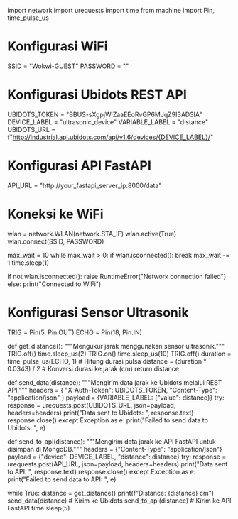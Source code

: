 import network
import urequests
import time
from machine import Pin, time_pulse_us

# Konfigurasi WiFi
SSID = "Wokwi-GUEST"
PASSWORD = ""

# Konfigurasi Ubidots REST API
UBIDOTS_TOKEN = "BBUS-sXgpjWiZaaEEoRvGP6MJqZ9I3AD3IA"
DEVICE_LABEL = "ultrasonic_device"
VARIABLE_LABEL = "distance"
UBIDOTS_URL = f"http://industrial.api.ubidots.com/api/v1.6/devices/{DEVICE_LABEL}/"

# Konfigurasi API FastAPI
API_URL = "http://your_fastapi_server_ip:8000/data"

# Koneksi ke WiFi
wlan = network.WLAN(network.STA_IF)
wlan.active(True)
wlan.connect(SSID, PASSWORD)

max_wait = 10
while max_wait > 0:
    if wlan.isconnected():
        break
    max_wait -= 1
    time.sleep(1)

if not wlan.isconnected():
    raise RuntimeError("Network connection failed")
else:
    print("Connected to WiFi")

# Konfigurasi Sensor Ultrasonik
TRIG = Pin(5, Pin.OUT)
ECHO = Pin(18, Pin.IN)

def get_distance():
    """Mengukur jarak menggunakan sensor ultrasonik."""
    TRIG.off()
    time.sleep_us(2)
    TRIG.on()
    time.sleep_us(10)
    TRIG.off()
    duration = time_pulse_us(ECHO, 1)  # Hitung durasi pulsa
    distance = (duration * 0.0343) / 2  # Konversi durasi ke jarak (cm)
    return distance

def send_data(distance):
    """Mengirim data jarak ke Ubidots melalui REST API."""
    headers = {
        "X-Auth-Token": UBIDOTS_TOKEN,
        "Content-Type": "application/json"
    }
    payload = {VARIABLE_LABEL: {"value": distance}}
    try:
        response = urequests.post(UBIDOTS_URL, json=payload, headers=headers)
        print("Data sent to Ubidots: ", response.text)
        response.close()
    except Exception as e:
        print("Failed to send data to Ubidots: ", e)

def send_to_api(distance):
    """Mengirim data jarak ke API FastAPI untuk disimpan di MongoDB."""
    headers = {"Content-Type": "application/json"}
    payload = {"device": DEVICE_LABEL, "distance": distance}
    try:
        response = urequests.post(API_URL, json=payload, headers=headers)
        print("Data sent to API: ", response.text)
        response.close()
    except Exception as e:
        print("Failed to send data to API: ", e)

while True:
    distance = get_distance()
    print(f"Distance: {distance} cm")
    send_data(distance)  # Kirim ke Ubidots
    send_to_api(distance)  # Kirim ke API FastAPI
    time.sleep(5)

